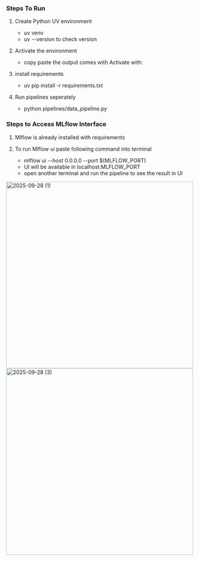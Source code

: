 
### Steps To Run 
1. Create Python UV environment
    - uv venv
    - uv --version to check version

2. Activate the environment
    - copy paste the output comes with Activate with:

3. install requirements
    - uv pip install -r requirements.txt

4. Run pipelines seperately
    - python pipelines/data_pipeline.py


### Steps to Access MLflow Interface

1. Mlflow is already installed with requirements

2. To run Mlflow ui paste following command into terminal 
    - mlflow ui --host 0.0.0.0 --port $(MLFLOW_PORT)
    - UI will be available in localhost:MLFLOW_PORT
    - open another terminal and run the pipeline to see the result in UI

<img width="500" height="500" alt="2025-09-28 (1)" src="https://github.com/user-attachments/assets/c79e0dbe-512a-4fff-b173-2dc8951c92ae" />
<img width="500" height="500" alt="2025-09-28 (3)" src="https://github.com/user-attachments/assets/32edca49-6b98-4158-a256-1c21052ce076" />
